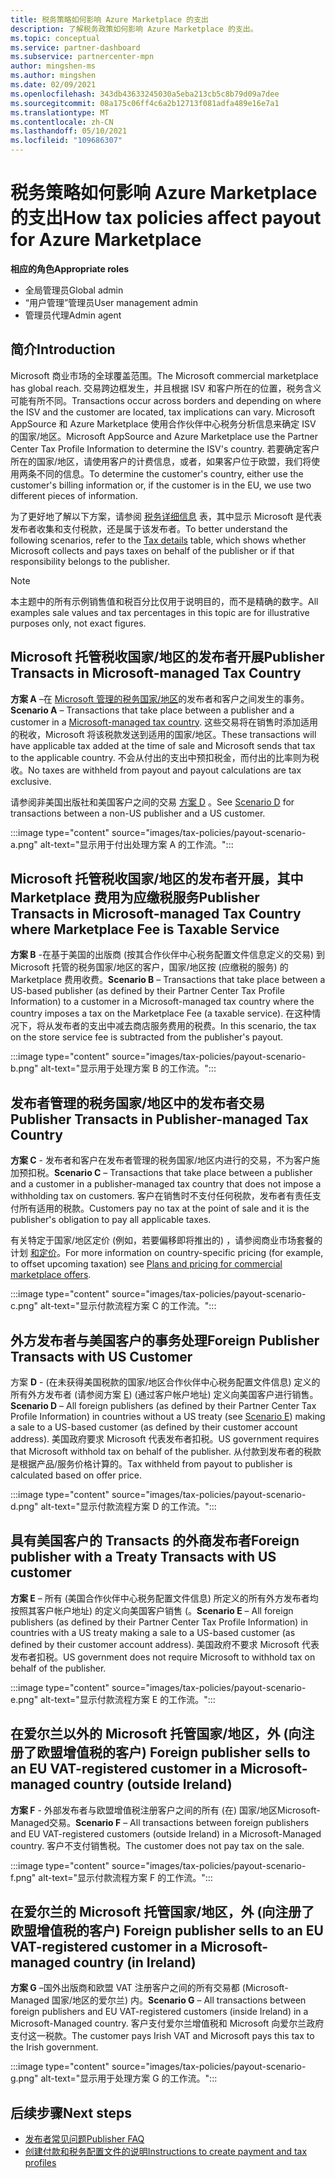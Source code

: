 ```yaml
---
title: 税务策略如何影响 Azure Marketplace 的支出
description: 了解税务政策如何影响 Azure Marketplace 的支出。
ms.topic: conceptual
ms.service: partner-dashboard
ms.subservice: partnercenter-mpn
author: mingshen-ms
ms.author: mingshen
ms.date: 02/09/2021
ms.openlocfilehash: 343db43633245030a5eba213cb5c8b79d09a7dee
ms.sourcegitcommit: 08a175c06ff4c6a2b12713f081adfa489e16e7a1
ms.translationtype: MT
ms.contentlocale: zh-CN
ms.lasthandoff: 05/10/2021
ms.locfileid: "109686307"
---
```

# <a name="how-tax-policies-affect-payout-for-azure-marketplace"></a><span data-ttu-id="e5c23-103">税务策略如何影响 Azure Marketplace 的支出</span><span class="sxs-lookup"><span data-stu-id="e5c23-103">How tax policies affect payout for Azure Marketplace</span></span>

<span data-ttu-id="e5c23-104">**相应的角色**</span><span class="sxs-lookup"><span data-stu-id="e5c23-104">**Appropriate roles**</span></span>

- <span data-ttu-id="e5c23-105">全局管理员</span><span class="sxs-lookup"><span data-stu-id="e5c23-105">Global admin</span></span>
- <span data-ttu-id="e5c23-106">“用户管理”管理员</span><span class="sxs-lookup"><span data-stu-id="e5c23-106">User management admin</span></span>
- <span data-ttu-id="e5c23-107">管理员代理</span><span class="sxs-lookup"><span data-stu-id="e5c23-107">Admin agent</span></span>

## <a name="introduction"></a><span data-ttu-id="e5c23-108">简介</span><span class="sxs-lookup"><span data-stu-id="e5c23-108">Introduction</span></span>

<span data-ttu-id="e5c23-109">Microsoft 商业市场的全球覆盖范围。</span><span class="sxs-lookup"><span data-stu-id="e5c23-109">The Microsoft commercial marketplace has global reach.</span></span> <span data-ttu-id="e5c23-110">交易跨边框发生，并且根据 ISV 和客户所在的位置，税务含义可能有所不同。</span><span class="sxs-lookup"><span data-stu-id="e5c23-110">Transactions occur across borders and depending on where the ISV and the customer are located, tax implications can vary.</span></span> <span data-ttu-id="e5c23-111">Microsoft AppSource 和 Azure Marketplace 使用合作伙伴中心税务分析信息来确定 ISV 的国家/地区。</span><span class="sxs-lookup"><span data-stu-id="e5c23-111">Microsoft AppSource and Azure Marketplace use the Partner Center Tax Profile Information to determine the ISV's country.</span></span> <span data-ttu-id="e5c23-112">若要确定客户所在的国家/地区，请使用客户的计费信息，或者，如果客户位于欧盟，我们将使用两条不同的信息。</span><span class="sxs-lookup"><span data-stu-id="e5c23-112">To determine the customer's country, either use the customer's billing information or, if the customer is in the EU, we use two different pieces of information.</span></span>

<span data-ttu-id="e5c23-113">为了更好地了解以下方案，请参阅 [税务详细信息](tax-details-marketplace.md) 表，其中显示 Microsoft 是代表发布者收集和支付税款，还是属于该发布者。</span><span class="sxs-lookup"><span data-stu-id="e5c23-113">To better understand the following scenarios, refer to the [Tax details](tax-details-marketplace.md) table, which shows whether Microsoft collects and pays taxes on behalf of the publisher or if that responsibility belongs to the publisher.</span></span>

> [!NOTE]
> <span data-ttu-id="e5c23-114">本主题中的所有示例销售值和税百分比仅用于说明目的，而不是精确的数字。</span><span class="sxs-lookup"><span data-stu-id="e5c23-114">All examples sale values and tax percentages in this topic are for illustrative purposes only, not exact figures.</span></span>

## <a name="publisher-transacts-in-microsoft-managed-tax-country"></a><span data-ttu-id="e5c23-115">Microsoft 托管税收国家/地区的发布者开展</span><span class="sxs-lookup"><span data-stu-id="e5c23-115">Publisher Transacts in Microsoft-managed Tax Country</span></span>

<span data-ttu-id="e5c23-116">**方案 A** –在 [Microsoft 管理的税务国家/地区](tax-details-marketplace.md#microsoft-managed-countries)的发布者和客户之间发生的事务。</span><span class="sxs-lookup"><span data-stu-id="e5c23-116">**Scenario A** – Transactions that take place between a publisher and a customer in a [Microsoft-managed tax country](tax-details-marketplace.md#microsoft-managed-countries).</span></span> <span data-ttu-id="e5c23-117">这些交易将在销售时添加适用的税收，Microsoft 将该税款发送到适用的国家/地区。</span><span class="sxs-lookup"><span data-stu-id="e5c23-117">These transactions will have applicable tax added at the time of sale and Microsoft sends that tax to the applicable country.</span></span> <span data-ttu-id="e5c23-118">不会从付出的支出中预扣税金，而付出的比率则为税收。</span><span class="sxs-lookup"><span data-stu-id="e5c23-118">No taxes are withheld from payout and payout calculations are tax exclusive.</span></span>

<span data-ttu-id="e5c23-119">请参阅非美国出版社和美国客户之间的交易 [方案 D](#foreign-publisher-transacts-with-us-customer) 。</span><span class="sxs-lookup"><span data-stu-id="e5c23-119">See [Scenario D](#foreign-publisher-transacts-with-us-customer) for transactions between a non-US publisher and a US customer.</span></span>

:::image type="content" source="images/tax-policies/payout-scenario-a.png" alt-text="显示用于付出处理方案 A 的工作流。":::

## <a name="publisher-transacts-in-microsoft-managed-tax-country-where-marketplace-fee-is-taxable-service"></a><span data-ttu-id="e5c23-121">Microsoft 托管税收国家/地区的发布者开展，其中 Marketplace 费用为应缴税服务</span><span class="sxs-lookup"><span data-stu-id="e5c23-121">Publisher Transacts in Microsoft-managed Tax Country where Marketplace Fee is Taxable Service</span></span>

<span data-ttu-id="e5c23-122">**方案 B** -在基于美国的出版商 (按其合作伙伴中心税务配置文件信息定义的交易) 到 Microsoft 托管的税务国家/地区的客户，国家/地区按 (应缴税的服务) 的 Marketplace 费用收费。</span><span class="sxs-lookup"><span data-stu-id="e5c23-122">**Scenario B** – Transactions that take place between a US-based publisher (as defined by their Partner Center Tax Profile Information) to a customer in a Microsoft-managed tax country where the country imposes a tax on the Marketplace Fee (a taxable service).</span></span> <span data-ttu-id="e5c23-123">在这种情况下，将从发布者的支出中减去商店服务费用的税费。</span><span class="sxs-lookup"><span data-stu-id="e5c23-123">In this scenario, the tax on the store service fee is subtracted from the publisher's payout.</span></span>

:::image type="content" source="images/tax-policies/payout-scenario-b.png" alt-text="显示用于处理方案 B 的工作流。":::

## <a name="publisher-transacts-in-publisher-managed-tax-country"></a><span data-ttu-id="e5c23-125">发布者管理的税务国家/地区中的发布者交易</span><span class="sxs-lookup"><span data-stu-id="e5c23-125">Publisher Transacts in Publisher-managed Tax Country</span></span>

<span data-ttu-id="e5c23-126">**方案 C** - 发布者和客户在发布者管理的税务国家/地区内进行的交易，不为客户施加预扣税。</span><span class="sxs-lookup"><span data-stu-id="e5c23-126">**Scenario C** – Transactions that take place between a publisher and a customer in a publisher-managed tax country that does not impose a withholding tax on customers.</span></span> <span data-ttu-id="e5c23-127">客户在销售时不支付任何税款，发布者有责任支付所有适用的税款。</span><span class="sxs-lookup"><span data-stu-id="e5c23-127">Customers pay no tax at the point of sale and it is the publisher's obligation to pay all applicable taxes.</span></span>

<span data-ttu-id="e5c23-128">有关特定于国家/地区定价 (例如，若要偏移即将推出的) ，请参阅商业市场套餐的计划 [和定价](/azure/marketplace/plans-pricing#custom-prices)。</span><span class="sxs-lookup"><span data-stu-id="e5c23-128">For more information on country-specific pricing (for example, to offset upcoming taxation) see [Plans and pricing for commercial marketplace offers](/azure/marketplace/plans-pricing#custom-prices).</span></span>

:::image type="content" source="images/tax-policies/payout-scenario-c.png" alt-text="显示付款流程方案 C 的工作流。":::

## <a name="foreign-publisher-transacts-with-us-customer"></a><span data-ttu-id="e5c23-130">外方发布者与美国客户的事务处理</span><span class="sxs-lookup"><span data-stu-id="e5c23-130">Foreign Publisher Transacts with US Customer</span></span>

<span data-ttu-id="e5c23-131">方案 **D** - (在未获得美国税款的国家/地区合作伙伴中心税务配置文件信息) 定义的所有外方发布者 (请参阅方案 [E](#foreign-publisher-with-a-treaty-transacts-with-us-customer))  (通过客户帐户地址) 定义向美国客户进行销售。</span><span class="sxs-lookup"><span data-stu-id="e5c23-131">**Scenario D** – All foreign publishers (as defined by their Partner Center Tax Profile Information) in countries without a US treaty (see [Scenario E](#foreign-publisher-with-a-treaty-transacts-with-us-customer)) making a sale to a US-based customer (as defined by their customer account address).</span></span> <span data-ttu-id="e5c23-132">美国政府要求 Microsoft 代表发布者扣税。</span><span class="sxs-lookup"><span data-stu-id="e5c23-132">US government requires that Microsoft withhold tax on behalf of the publisher.</span></span> <span data-ttu-id="e5c23-133">从付款到发布者的税款是根据产品/服务价格计算的。</span><span class="sxs-lookup"><span data-stu-id="e5c23-133">Tax withheld from payout to publisher is calculated based on offer price.</span></span>

:::image type="content" source="images/tax-policies/payout-scenario-d.png" alt-text="显示付款流程方案 D 的工作流。":::

## <a name="foreign-publisher-with-a-treaty-transacts-with-us-customer"></a><span data-ttu-id="e5c23-135">具有美国客户的 Transacts 的外商发布者</span><span class="sxs-lookup"><span data-stu-id="e5c23-135">Foreign publisher with a Treaty Transacts with US customer</span></span>

<span data-ttu-id="e5c23-136">**方案 E** – 所有 (美国合作伙伴中心税务配置文件信息) 所定义的所有外方发布者均按照其客户帐户地址) 的定义向美国客户销售 (。</span><span class="sxs-lookup"><span data-stu-id="e5c23-136">**Scenario E** – All foreign publishers (as defined by their Partner Center Tax Profile Information) in countries with a US treaty making a sale to a US-based customer (as defined by their customer account address).</span></span> <span data-ttu-id="e5c23-137">美国政府不要求 Microsoft 代表发布者扣税。</span><span class="sxs-lookup"><span data-stu-id="e5c23-137">US government does not require Microsoft to withhold tax on behalf of the publisher.</span></span>

:::image type="content" source="images/tax-policies/payout-scenario-e.png" alt-text="显示付款流程方案 E 的工作流。":::

## <a name="foreign-publisher-sells-to-an-eu-vat-registered-customer-in-a-microsoft-managed-country-outside-ireland"></a><span data-ttu-id="e5c23-139">在爱尔兰以外的 Microsoft 托管国家/地区，外 (向注册了欧盟增值税的客户) </span><span class="sxs-lookup"><span data-stu-id="e5c23-139">Foreign publisher sells to an EU VAT-registered customer in a Microsoft-managed country (outside Ireland)</span></span>

<span data-ttu-id="e5c23-140">**方案 F** - 外部发布者与欧盟增值税注册客户之间的所有 (在) 国家/地区Microsoft-Managed交易。</span><span class="sxs-lookup"><span data-stu-id="e5c23-140">**Scenario F** – All transactions between foreign publishers and EU VAT-registered customers (outside Ireland) in a Microsoft-Managed country.</span></span> <span data-ttu-id="e5c23-141">客户不支付销售税。</span><span class="sxs-lookup"><span data-stu-id="e5c23-141">The customer does not pay tax on the sale.</span></span>

:::image type="content" source="images/tax-policies/payout-scenario-f.png" alt-text="显示付款流程方案 F 的工作流。":::

## <a name="foreign-publisher-sells-to-an-eu-vat-registered-customer-in-a-microsoft-managed-country-in-ireland"></a><span data-ttu-id="e5c23-143">在爱尔兰的 Microsoft 托管国家/地区，外 (向注册了欧盟增值税的客户) </span><span class="sxs-lookup"><span data-stu-id="e5c23-143">Foreign publisher sells to an EU VAT-registered customer in a Microsoft-managed country (in Ireland)</span></span>

<span data-ttu-id="e5c23-144">**方案 G** –国外出版商和欧盟 VAT 注册客户之间的所有交易都 (Microsoft-Managed 国家/地区的爱尔兰) 内。</span><span class="sxs-lookup"><span data-stu-id="e5c23-144">**Scenario G** – All transactions between foreign publishers and EU VAT-registered customers (inside Ireland) in a Microsoft-Managed country.</span></span> <span data-ttu-id="e5c23-145">客户支付爱尔兰增值税和 Microsoft 向爱尔兰政府支付这一税款。</span><span class="sxs-lookup"><span data-stu-id="e5c23-145">The customer pays Irish VAT and Microsoft pays this tax to the Irish government.</span></span>

:::image type="content" source="images/tax-policies/payout-scenario-g.png" alt-text="显示用于处理方案 G 的工作流。":::

## <a name="next-steps"></a><span data-ttu-id="e5c23-147">后续步骤</span><span class="sxs-lookup"><span data-stu-id="e5c23-147">Next steps</span></span>

- [<span data-ttu-id="e5c23-148">发布者常见问题</span><span class="sxs-lookup"><span data-stu-id="e5c23-148">Publisher FAQ</span></span>](/azure/marketplace/marketplace-faq-publisher-guide)
- [<span data-ttu-id="e5c23-149">创建付款和税务配置文件的说明</span><span class="sxs-lookup"><span data-stu-id="e5c23-149">Instructions to create payment and tax profiles</span></span>](./set-up-your-payout-account.md?context=%2fazure%2fmarketplace%2fcontext%2fcontext#create-a-payment-profile)